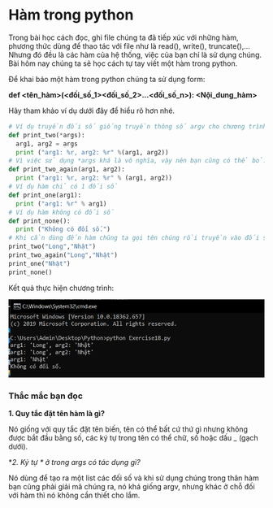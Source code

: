 # Hàm trong python #

Trong bài học cách đọc, ghi file chúng ta đã tiếp xúc với những hàm, phương thức dùng để thao tác với file như là read(), write(), truncate(),... Nhưng đó đều là các hàm của hệ thống, việc của bạn chỉ là sử dụng chúng. Bài hôm nay chúng ta sẽ học cách tự tay viết một hàm trong python.

Để khai báo một hàm trong python chúng ta sử dụng form:

**def <tên_hàm>(<đối_số_1><đối_số_2>...<đối_số_n>):
<Nội_dung_hàm>**

Hãy tham khảo ví dụ dưới đây để hiểu rõ hơn nhé.

```python
# Ví dụ truyền đối số giống truyền thông số argv cho chương trình.
def print_two(*args):
  arg1, arg2 = args  
  print ("arg1: %r, arg2: %r" %(arg1, arg2))
# Vì việc sử dụng *args khá là vô nghĩa, vậy nên bạn cũng có thể bỏ.
def print_two_again(arg1, arg2):
  print ("arg1: %r, arg2: %r" % (arg1, arg2))
# Ví dụ hàm chỉ có 1 đối số
def print_one(arg1):
  print ("arg1: %r" % arg1)
# Ví dụ hàm không có đối số
def print_none():
  print ("Không có đối số.")
# Khi cần dùng đến hàm chũng ta gọi tên chúng rồi truyền vào đối số.
print_two("Long","Nhật")
print_two_again("Long","Nhật")
print_one("Nhật")
print_none()
```
Kết quả thực hiện chương trình:

![picture alt](./image/1.PNG)

### Thắc mắc bạn đọc ###

**1. Quy tắc đặt tên hàm là gì?**

  Nó giống với quy tắc đặt tên biến, tên có thể bất cứ thứ gì nhưng không được bắt đầu bằng số, các ký tự trong tên có thể chữ, số hoặc dấu _ (gạch dưới).

**2. Ký tự * ở trong *args có tác dụng gì?**

  Nó dùng để tạo ra một list các đối số và khi sử dụng chúng trong thân hàm bạn cũng phải giải mã chúng ra, nó khá giống argv, nhưng khác ở chỗ đối với hàm thì nó không cần thiết cho lắm.
